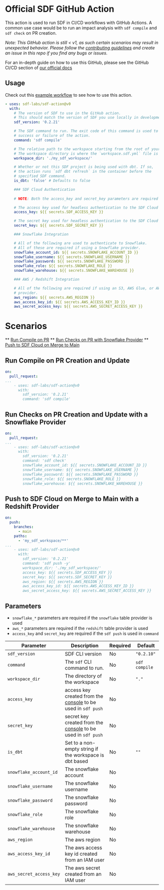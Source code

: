 # Official SDF GitHub Action

This action is used to run SDF in CI/CD workflows with GitHub Actions. A common use case would be to run an impact analysis with `sdf compile` and `sdf check` on PR creation. 

*Note: This GitHub action is still < v1, as such certain scenarios may result in unexpected behavior. Please follow the [contributing guidelines](./CONTRIBUTING.md) and create an issue in this repo if you find any bugs or issues.*

For an in-depth guide on how to use this GitHub, please see the GitHub CI/CD section of [our official docs](https://docs.sdf.com/integrations/cicd/ci_cd)

## Usage
Check out this [example workflow](./.github/workflows/examples.yml) to see how to use this action.

<!-- start usage -->
```yaml
- uses: sdf-labs/sdf-action@v0
  with:
    # The version of SDF to use in the GitHub action.
    # This should match the version of SDF you use locally in development.
    sdf_version: '0.2.21'

    # The SDF command to run. The exit code of this command is used to determine
    # success or failure of the action.
    command: 'sdf compile'

    # The relative path to the workspace starting from the root of your repository.
    # The workspace directory is where the `workspace.sdf.yml` file is located.
    workspace_dir: './my_sdf_workspace/'

    # Whether or not this SDF project is being used with dbt. If so, 
    # the action runs `sdf dbt refresh` in the container before the 
    # specified SDF command.
    is_dbt: 'false' # Defaults to false

    ### SDF Cloud Authentication
   
    # NOTE: Both the access_key and secret_key parameters are required for accessing the SDF 

    # The access key used for headless authentication to the SDF Cloud
    access_key: ${{ secrets.SDF_ACCESS_KEY }}

    # The secret key used for headless authentication to the SDF Cloud
    secret_key: ${{ secrets.SDF_SECRET_KEY }}

    ### Snowflake Integration

    # All of the following are used to authenticate to Snowflake.
    # All of these are required if using a Snowflake provider.
    snowflake_account_id: ${{ secrets.SNOWFLAKE_ACCOUNT_ID }}
    snowflake_username: ${{ secrets.SNOWFLAKE_USERNAME }}
    snowflake_password: ${{ secrets.SNOWFLAKE_PASSWORD }}
    snowflake_role: ${{ secrets.SNOWFLAKE_ROLE }}
    snowflake_warehouse: ${{ secrets.SNOWFLAKE_WAREHOUSE }}

    ### AWS / Redshift Integration

    # All of the following are required if using an S3, AWS Glue, or AWS Redshift
    # provider.
    aws_region: ${{ secrets.AWS_REGION }}
    aws_access_key_id: ${{ secrets.AWS_ACCESS_KEY_ID }}
    aws_secret_access_key: ${{ secrets.AWS_SECRET_ACCESS_KEY }}
```
<!-- end usage -->

# Scenarios

** [Run Compile on PR](#run-compile-on-pr-creation-and-update)
** [Run Checks on PR with Snowflake Provider](#run-compile-on-pr-creation-and-update-with-a-snowflake-provider)
** [Push to SDF Cloud on Merge to Main](#push-to-sdf-cloud-on-merge-to-main-with-a-redshift-provider)


## Run Compile on PR Creation and Update

```yaml
on:
  pull_request:
...
    - uses: sdf-labs/sdf-action@v0
      with:
        sdf_version: '0.2.21'
        command: 'sdf compile'
```

## Run Checks on PR Creation and Update with a Snowflake Provider

```yaml
on:
  pull_request:
...
    - uses: sdf-labs/sdf-action@v0
      with:
        sdf_version: '0.2.21'
        command: 'sdf check'
        snowflake_account_id: ${{ secrets.SNOWFLAKE_ACCOUNT_ID }}
        snowflake_username: ${{ secrets.SNOWFLAKE_USERNAME }}
        snowflake_password: ${{ secrets.SNOWFLAKE_PASSWORD }}
        snowflake_role: ${{ secrets.SNOWFLAKE_ROLE }}
        snowflake_warehouse: ${{ secrets.SNOWFLAKE_WAREHOUSE }}
```

## Push to SDF Cloud on Merge to Main with a Redshift Provider

```yaml
on: 
  push:
    branches:
      - main
    paths:
      - 'my_sdf_workspace/**'
...
    - uses: sdf-labs/sdf-action@v0
      with:
        sdf_version: '0.2.21'
        command: 'sdf push -y'
        workspace_dir: './my_sdf_workspace/'
        access_key: ${{ secrets.SDF_ACCESS_KEY }}
        secret_key: ${{ secrets.SDF_SECRET_KEY }}
        aws_region: ${{ secrets.AWS_REGION }}
        aws_access_key_id: ${{ secrets.AWS_ACCESS_KEY_ID }}
        aws_secret_access_key: ${{ secrets.AWS_SECRET_ACCESS_KEY }}
```

## Parameters

* `snowflake_*` parameters are required if the `snowflake` table provider is used
* `aws_*` parameters are required if the `redshift` table provider is used
* `access_key` and `secret_key` are required if the `sdf push` is used in `command`

| Parameter | Description | Required | Default |
| --- | --- | --- | --- |
| `sdf_version` | SDF CLI version | No | `"0.2.10"`
| `command` | The `sdf` CLI command to run. | No | `sdf compile`
| `workspace_dir` | The directory of the workspace  | No | `"."` |
| `access_key` | access key created from the [console](https://console.sdf.com/catalog/settings/general) to be used in `sdf push`  | No | |
| `secret_key` | secret key created from the [console](https://console.sdf.com/catalog/settings/general) to be used in `sdf push` | No | |
| `is_dbt` | Set to a non-empty string if the workspace is dbt based | No | `""` | |
| `snowflake_account_id` | The snowflake account | No | | 
| `snowflake_username` | The snowflake username | No | |
| `snowflake_password` | The snowflake password | No | |
| `snowflake_role` | The snowflake role | No | |
| `snowflake_warehouse` | The snowflake warehouse | No | |
| `aws_region` | The aws region | No | |
| `aws_access_key_id` | The aws access key id created from an IAM user | No | |
| `aws_secret_access_key` | The aws secret created from an IAM user | No | |
